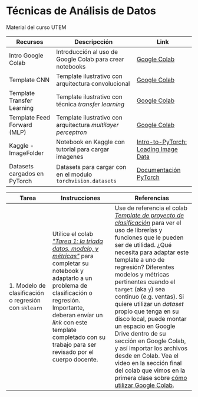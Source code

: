 # Técnicas de Análisis de Datos

Material del curso UTEM


| Recursos      | Descripcción | Link |
| ------------- | ------------ | --------------------- |
| Intro Google Colab | Introducción al uso de Google Colab para crear notebooks | [Google Colab](https://colab.research.google.com/drive/15_bqCF_vwc_JZT3q06U2TXi7pg30TikZ?usp=sharing) |
| Template CNN  | Template ilustrativo con arquitectura convolucional | [Google Colab](https://colab.research.google.com/drive/1ppaKOm_5lsNutPmCEO9w62llX7R9t_Az?usp=sharing) |
| Template Transfer Learning | Template ilustrativo con técnica _transfer learning_ | [Google Colab](https://colab.research.google.com/drive/1h2sN5KLFoS20NRLyzE1JASXBqmOTJLVh?usp=sharing) |
| Template Feed Forward (MLP) | Template ilustrativo con arquitectura _multilayer perceptron_ | [Google Colab](https://colab.research.google.com/drive/1w_plY4-f3l4FPRbM9dNzL3j12hc4bExk?usp=sharing) |
| Kaggle - ImageFolder | Notebook en Kaggle con tutorial para cargar imagenes |  [Intro-to-PyTorch: Loading Image Data](https://www.kaggle.com/code/leifuer/intro-to-pytorch-loading-image-data/notebook)|
| Datasets cargados en PyTorch | Datasets para cargar con en el modulo  `torchvision.datasets` | [Documentación PyTorch](https://pytorch.org/vision/stable/datasets.html) |




| Tarea    | Instrucciones | Referencias |
| ------------- | ------------ | --------------------- |
| 1. Modelo de clasificación o regresión con `sklearn` | Utilice el colab [_"Tarea 1: la triada datos, modelo, y métricas"_](https://colab.research.google.com/drive/11jEptTabgIsVdjnjadueKWgv-eqQSZKI?usp=sharing) para completar su notebook y adaptarlo a un problema de clasificación o regresión. Importante, deberan envíar un _link_ con este template completado con su trabajo para ser revisado por el cuerpo docente. | Use de referencia el colab [_Template de proyecto de clasificación_](https://colab.research.google.com/drive/1VfuZoFUQyyttx5xsqhiahDbgjgJmoBgV?usp=sharing) para ver el uso de librerías y funciones que le pueden ser de utilidad. ¿Qué necesita para adaptar este template a uno de regresión? Diferentes modelos y métricas pertinentes cuando el `target` (aka `y`) sea continuo (e.g. ventas). Si quiere utilizar un _dataset_ propio que tenga en su disco local, puede montar un espacio en Google Drive dentro de su sección en Google Colab, y así importar los archivos desde en Colab. Vea el video en la sección final del colab que vimos en la primera clase sobre [cómo utilizar Google Colab](https://colab.research.google.com/drive/15_bqCF_vwc_JZT3q06U2TXi7pg30TikZ?usp=sharing).|

